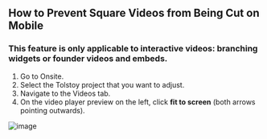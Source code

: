 ## How to Prevent Square Videos from Being Cut on Mobile

### This feature is only applicable to interactive videos: branching widgets or founder videos and embeds.

1. Go to Onsite.
2. Select the Tolstoy project that you want to adjust.
3. Navigate to the Videos tab.
4. On the video player preview on the left, click **fit to screen** (both arrows pointing outwards).

![image](https://github.com/user-attachments/assets/105b1945-c237-485c-915f-e01b75655571)